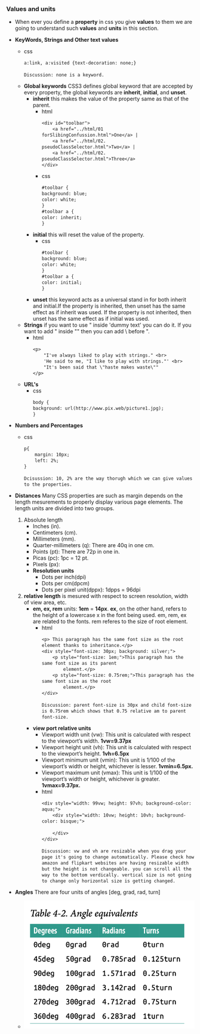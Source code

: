### **Values and units**
- When ever you define a **property** in css you give **values** to them we are going to understand such **values** and **units** in this section.

- **KeyWords, Strings and Other text values**
    - css
        ```
        a:link, a:visited {text-decoration: none;}

        Discussion: none is a keyword.
        ```
    - **Global keywords** CSS3 defines global keyword that are accepted by every property, the global keywords are **inherit**, **initial**, and **unset**.
        - **inherit** this makes the value of the property same as that of the parent.
            - html
                ```
                <div id="toolbar">
                    <a href="../html/01 forSlibingConfussion.html">One</a> | 
                    <a href="../html/02. pseudoClassSelector.html">Two</a> |
                    <a href="../html/02. pseudoClassSelector.html">Three</a>
                </div>
                ```
            - css
                ```
                #toolbar {
                background: blue;
                color: white;
                }
                #toolbar a {
                color: inherit;
                }
                ```
        - **initial** this will reset the value of the property.
            - css
                ```
                #toolbar {
                background: blue;
                color: white;
                }
                #toolbar a {
                color: initial;
                }
                ```
        - **unset** this keyword acts as a universal stand in for both inherit and initial.If the property is inherited, then unset has the same effect as if inherit was used. If the property is not inherited, then unset has the same effect as if initial was used.
    - **Strings** if you want to use " inside 'dummy text' you can do it. If you want to add " inside "" then you can add \ before ".
        - html
            ```
            <p>
                "I've always liked to play with strings." <br>
                'He said to me, "I like to play with strings."' <br>
                "It's been said that \"haste makes waste\""
            </p>
            ```
    - **URL's**
        - css
            ```
            body {
            background: url(http://www.pix.web/picture1.jpg);
            }
            ```
- **Numbers and Percentages**
    - css
        ```
        p{
            margin: 10px;
            left: 2%;
        }

        Dcisussion: 10, 2% are the way thorugh which we can give values to the properties.
        ```
- **Distances** Many CSS properties are such as margin depends on the length mesurements to properly display various page elements. The length units are divided into two groups.
    1. Absolute length
        - Inches (in).
        - Centimeters (cm).
        - Millimeters (mm).
        - Quarter-millimeters (q): There are 40q in one cm.
        - Points (pt): There are 72p in one in.
        - Picas (pc): 1pc = 12 pt.
        - Pixels (px): 
        - **Resolution units**
            - Dots per inch(dpi)
            - Dots per cm(dpcm)
            - Dots per pixel unit(dppx): 1dpps = 96dpi
    2. **relative length** is mesured with respect to screen resolution, width of view area, etc.
        - **em, ex, rem** units: **1em** = **14px**. **ex**, on the other hand, refers to the height of a lowercase x in the font being used. em, rem, ex are related to the fonts. rem referes to the size of root element.
            - html
                ```
                <p> This paragraph has the same font size as the root element thanks to inheritance.</p>
                <div style="font-size: 30px; background: silver;">
                    <p style="font-size: 1em;">This paragraph has the same font size as its parent
                        element.</p>
                    <p style="font-size: 0.75rem;">This paragraph has the same font size as the root
                        element.</p>
                </div>

                Discussion: parent font-size is 30px and child font-size is 0.75rem which shows that 0.75 relative am to parent font-size.
                ```
        - **view port relative units**
            - Viewport width unit (vw): This unit is calculated with respect to the viewport’s width. **1vw=9.37px**
            - Viewport height unit (vh): This unit is calculated with respect to the viewport’s height. **1vh=6.5px**
            - Viewport minimum unit (vmin): This unit is 1/100 of the viewport’s width or height, whichever is lesser. **1vmin=6.5px.**
            - Viewport maximum unit (vmax): This unit is 1/100 of the viewport’s width or height, whichever is greater. **1vmax=9.37px.**
            - html
                ```
                <div style="width: 99vw; height: 97vh; background-color: aqua;">
                    <div style="width: 10vw; height: 10vh; background-color: bisque;">

                    </div>
                </div>

                Discussion: vw and vh are resizable when you drag your page it's going to change automatically. Please check how amazon and flipkart websites are having resizable width but the height is not changeable. you can scroll all the way to the bottom verdically. vertical size is not going to change only horizontal size is getting changed.
                ```
- **Angles** There are four units of angles [deg, grad, rad, turn]
    - <img src="./screenShots/angles.png" width="100%" height="50%"/><br>

        
        



